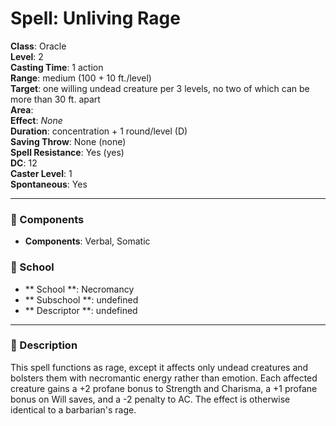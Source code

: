 
# Spell: Unliving Rage
**Class**: Oracle  
**Level**: 2  
**Casting Time**: 1 action  
**Range**: medium (100 + 10 ft./level)  
**Target**: one willing undead creature per 3 levels, no two of which can be more than 30 ft. apart  
**Area**:   
**Effect**: _None_  
**Duration**: concentration + 1 round/level (D)  
**Saving Throw**: None (none)  
**Spell Resistance**: Yes (yes)  
**DC**: 12  
**Caster Level**: 1  
**Spontaneous**: Yes

---

### 🔮 Components
- **Components**: Verbal, Somatic

### 🏫 School
- ** School **: Necromancy
- ** Subschool **: undefined
- ** Descriptor **: undefined
---

### 📜 Description
This spell functions as rage, except it affects only undead creatures and bolsters them with necromantic energy rather than emotion. Each affected creature gains a +2 profane bonus to Strength and Charisma, a +1 profane bonus on Will saves, and a -2 penalty to AC. The effect is otherwise identical to a barbarian's rage.
